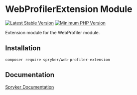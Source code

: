 # WebProfilerExtension Module
[![Latest Stable Version](https://poser.pugx.org/spryker/web-profiler-extension/v/stable.svg)](https://packagist.org/packages/spryker/web-profiler-extension)
[![Minimum PHP Version](https://img.shields.io/badge/php-%3E%3D%208.0-8892BF.svg)](https://php.net/)

Extension module for the WebProfiler module.

## Installation

```
composer require spryker/web-profiler-extension
```

## Documentation

[Spryker Documentation](https://docs.spryker.com)
